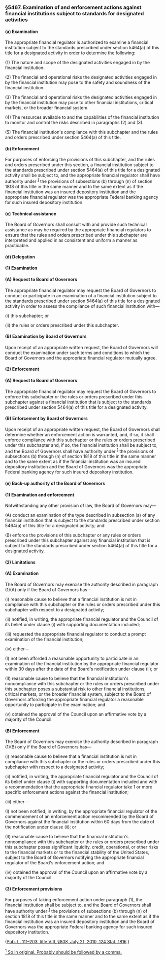 ### §5467. Examination of and enforcement actions against financial institutions subject to standards for designated activities ###

[]()

#### (a) Examination ####

The appropriate financial regulator is authorized to examine a financial institution subject to the standards prescribed under section 5464(a) of this title for a designated activity in order to determine the following:

[]()

(1) The nature and scope of the designated activities engaged in by the financial institution.

[]()

(2) The financial and operational risks the designated activities engaged in by the financial institution may pose to the safety and soundness of the financial institution.

[]()

(3) The financial and operational risks the designated activities engaged in by the financial institution may pose to other financial institutions, critical markets, or the broader financial system.

[]()

(4) The resources available to and the capabilities of the financial institution to monitor and control the risks described in paragraphs (2) and (3).

[]()

(5) The financial institution's compliance with this subchapter and the rules and orders prescribed under section 5464(a) of this title.

[]()

#### (b) Enforcement ####

For purposes of enforcing the provisions of this subchapter, and the rules and orders prescribed under this section, a financial institution subject to the standards prescribed under section 5464(a) of this title for a designated activity shall be subject to, and the appropriate financial regulator shall have authority under <sup><a href="#5467_1_target" name="5467_1">1</a></sup> the provisions of subsections (b) through (n) of section 1818 of this title in the same manner and to the same extent as if the financial institution was an insured depository institution and the appropriate financial regulator was the appropriate Federal banking agency for such insured depository institution.

[]()

#### (c) Technical assistance ####

The Board of Governors shall consult with and provide such technical assistance as may be required by the appropriate financial regulators to ensure that the rules and orders prescribed under this subchapter are interpreted and applied in as consistent and uniform a manner as practicable.

[]()

#### (d) Delegation ####

[]()

#### (1) Examination ####

[]()

#### (A) Request to Board of Governors ####

The appropriate financial regulator may request the Board of Governors to conduct or participate in an examination of a financial institution subject to the standards prescribed under section 5464(a) of this title for a designated activity in order to assess the compliance of such financial institution with—

[]()

(i) this subchapter; or

[]()

(ii) the rules or orders prescribed under this subchapter.

[]()

#### (B) Examination by Board of Governors ####

Upon receipt of an appropriate written request, the Board of Governors will conduct the examination under such terms and conditions to which the Board of Governors and the appropriate financial regulator mutually agree.

[]()

#### (2) Enforcement ####

[]()

#### (A) Request to Board of Governors ####

The appropriate financial regulator may request the Board of Governors to enforce this subchapter or the rules or orders prescribed under this subchapter against a financial institution that is subject to the standards prescribed under section 5464(a) of this title for a designated activity.

[]()

#### (B) Enforcement by Board of Governors ####

Upon receipt of an appropriate written request, the Board of Governors shall determine whether an enforcement action is warranted, and, if so, it shall enforce compliance with this subchapter or the rules or orders prescribed under this subchapter and, if so, the financial institution shall be subject to, and the Board of Governors shall have authority under <sup><a href="#5467_1_target" name="5467_1">1</a></sup> the provisions of subsections (b) through (n) of section 1818 of this title in the same manner and to the same extent as if the financial institution was an insured depository institution and the Board of Governors was the appropriate Federal banking agency for such insured depository institution.

[]()

#### (e) Back-up authority of the Board of Governors ####

[]()

#### (1) Examination and enforcement ####

Notwithstanding any other provision of law, the Board of Governors may—

[]()

(A) conduct an examination of the type described in subsection (a) of any financial institution that is subject to the standards prescribed under section 5464(a) of this title for a designated activity; and

[]()

(B) enforce the provisions of this subchapter or any rules or orders prescribed under this subchapter against any financial institution that is subject to the standards prescribed under section 5464(a) of this title for a designated activity.

[]()

#### (2) Limitations ####

[]()

#### (A) Examination ####

The Board of Governors may exercise the authority described in paragraph (1)(A) only if the Board of Governors has—

[]()

(i) reasonable cause to believe that a financial institution is not in compliance with this subchapter or the rules or orders prescribed under this subchapter with respect to a designated activity;

[]()

(ii) notified, in writing, the appropriate financial regulator and the Council of its belief under clause (i) with supporting documentation included;

[]()

(iii) requested the appropriate financial regulator to conduct a prompt examination of the financial institution;

[]()

(iv) either—

[]()

(I) not been afforded a reasonable opportunity to participate in an examination of the financial institution by the appropriate financial regulator within 30 days after the date of the Board's notification under clause (ii); or

[]()

(II) reasonable cause to believe that the financial institution's noncompliance with this subchapter or the rules or orders prescribed under this subchapter poses a substantial risk to other financial institutions, critical markets, or the broader financial system, subject to the Board of Governors affording the appropriate financial regulator a reasonable opportunity to participate in the examination; and

[]()

(v) obtained the approval of the Council upon an affirmative vote by a majority of the Council.

[]()

#### (B) Enforcement ####

The Board of Governors may exercise the authority described in paragraph (1)(B) only if the Board of Governors has—

[]()

(i) reasonable cause to believe that a financial institution is not in compliance with this subchapter or the rules or orders prescribed under this subchapter with respect to a designated activity;

[]()

(ii) notified, in writing, the appropriate financial regulator and the Council of its belief under clause (i) with supporting documentation included and with a recommendation that the appropriate financial regulator take 1 or more specific enforcement actions against the financial institution;

[]()

(iii) either—

[]()

(I) not been notified, in writing, by the appropriate financial regulator of the commencement of an enforcement action recommended by the Board of Governors against the financial institution within 60 days from the date of the notification under clause (ii); or

[]()

(II) reasonable cause to believe that the financial institution's noncompliance with this subchapter or the rules or orders prescribed under this subchapter poses significant liquidity, credit, operational, or other risks to the financial markets or to the financial stability of the United States, subject to the Board of Governors notifying the appropriate financial regulator of the Board's enforcement action; and

[]()

(iv) obtained the approval of the Council upon an affirmative vote by a majority of the Council.

[]()

#### (3) Enforcement provisions ####

For purposes of taking enforcement action under paragraph (1), the financial institution shall be subject to, and the Board of Governors shall have authority under <sup><a href="#5467_1_target" name="5467_1">1</a></sup> the provisions of subsections (b) through (n) of section 1818 of this title in the same manner and to the same extent as if the financial institution was an insured depository institution and the Board of Governors was the appropriate Federal banking agency for such insured depository institution.

([Pub. L. 111–203, title VIII, §808, July 21, 2010, 124 Stat. 1816](/statviewer.htm?volume=124&page=1816).)

[<sup>1</sup> So in original. Probably should be followed by a comma.](#5467_1)